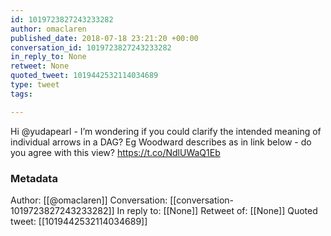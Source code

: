 ```yaml
---
id: 1019723827243233282
author: omaclaren
published_date: 2018-07-18 23:21:20 +00:00
conversation_id: 1019723827243233282
in_reply_to: None
retweet: None
quoted_tweet: 1019442532114034689
type: tweet
tags:

---
```


Hi @yudapearl - I’m wondering if you could clarify the intended meaning of individual arrows in a DAG? Eg Woodward describes as in link below - do you agree with this view? https://t.co/NdlUWaQ1Eb

### Metadata

Author: [[@omaclaren]]
Conversation: [[conversation-1019723827243233282]]
In reply to: [[None]]
Retweet of: [[None]]
Quoted tweet: [[1019442532114034689]]
